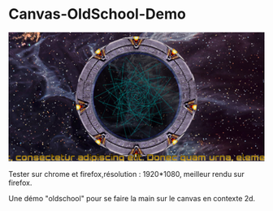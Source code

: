 # Canvas-OldSchool-Demo
![alt text](https://raw.githubusercontent.com/Devyann/Canvas-OldSchool-Demo/master/assets/images/jpg/Screenshot.jpg)

Tester sur chrome et firefox,résolution : 1920*1080, meilleur rendu sur firefox.

Une démo "oldschool" pour se faire la main sur le canvas en contexte 2d.
